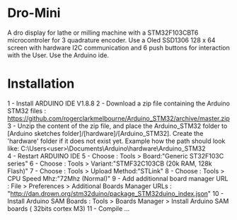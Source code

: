 # Dro-Mini
A dro display for lathe or milling machine with a STM32F103CBT6 microcontroler for 3 quadrature encoder. 
Use a Oled SSD1306 128 x 64 screen with hardware I2C communication and 6 push buttons for interaction with the User. 
Use the Arduino ide.

# Installation
1 - Install ARDUINO IDE V1.8.8
2 - Download a zip file containing the Arduino STM32 files : https://github.com/rogerclarkmelbourne/Arduino_STM32/archive/master.zip
3 - Unzip the content of the zip file, and place the Arduino_STM32 folder to [Arduino sketches folder]/[hardware]/[Arduino_STM32]. 
Create the 'hardware' folder if it does not exist yet.
Example how the path should look like: C:\Users\<user>\Documents\Arduino\hardware\Arduino_STM32  
4 - Restart ARDUINO IDE
5 - Choose : Tools > Board:"Generic ST32F103C series"
6 - Choose : Tools > Variant:"STMF32C103CB (20k RAM, 128k Flash)"
7 - Choose : Tools > Upload Method:"STLink"
8 - Choose : Tools > CPU Speed Mhz:"72Mhz (Normal)"
9 - Add additionnal board manager URL : File > Preferences > Additional Boards Manager URLs : "http://dan.drown.org/stm32duino/package_STM32duino_index.json"
10 - Install Arduino SAM Boards : Tools > Boards Manager > Install Arduino SAM boards ( 32bits cortex M3)
11 - Compile ...